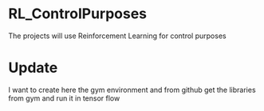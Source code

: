 # RL_ControlPurposes
The projects will use Reinforcement Learning for control purposes

# Update
I want to create here the gym environment and from github get the libraries from gym
and run it in tensor flow
